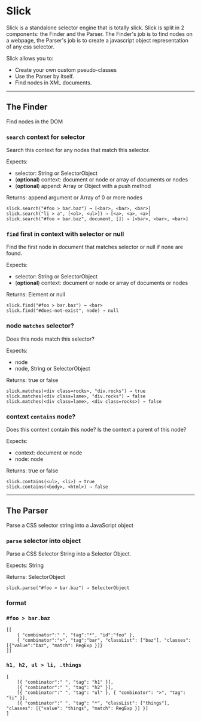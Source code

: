 # Slick

Slick is a standalone selector engine that is totally slick.
Slick is split in 2 components: the Finder and the Parser. The Finder's job is to find nodes on a webpage, the Parser's job is to create a javascript object representation of any css selector.

Slick allows you to:

 * Create your own custom pseudo-classes
 * Use the Parser by itself.
 * Find nodes in XML documents.

 ---






































<extoc></extoc>

## The Finder

Find nodes in the DOM

### `search` context for selector

Search this context for any nodes that match this selector.

Expects:
* selector: String or SelectorObject
* (**optional**) context: document or node or array of documents or nodes
* (**optional**) append: Array or Object with a push method

Returns: append argument or Array of 0 or more nodes

	slick.search("#foo > bar.baz") → [<bar>, <bar>, <bar>]
	slick.search("li > a", [<ol>, <ul>]) → [<a>, <a>, <a>]
	slick.search("#foo > bar.baz", document, []) → [<bar>, <bar>, <bar>]

### `find` first in context with selector or null

Find the first node in document that matches selector or null if none are found.

Expects:
* selector: String or SelectorObject
* (**optional**) context: document or node or array of documents or nodes

Returns: Element or null

	slick.find("#foo > bar.baz") → <bar>
	slick.find("#does-not-exist", node) → null

### node `matches` selector?

Does this node match this selector?

Expects:
* node
* node, String or SelectorObject

Returns: true or false

	slick.matches(<div class=rocks>, "div.rocks") → true
	slick.matches(<div class=lame>, "div.rocks") → false
	slick.matches(<div class=lame>, <div class=rocks>) → false

### context `contains` node?

Does this context contain this node? Is the context a parent of this node?

Expects:
* context: document or node
* node: node

Returns: true or false

	slick.contains(<ul>, <li>) → true
	slick.contains(<body>, <html>) → false

---

## The Parser

Parse a CSS selector string into a JavaScript object

### `parse` selector into object

Parse a CSS Selector String into a Selector Object.

Expects: String

Returns: SelectorObject

	slick.parse("#foo > bar.baz") → SelectorObject


### format

### `#foo > bar.baz`

	[[
		{ "combinator":" ", "tag":"*", "id":"foo" },
		{ "combinator":">", "tag":"bar", "classList": ["baz"], "classes": [{"value":"baz", "match": RegExp }]}
	]]

### `h1, h2, ul > li, .things`

	[
		[{ "combinator":" ", "tag": "h1" }],
		[{ "combinator":" ", "tag": "h2" }],
		[{ "combinator":" ", "tag": "ul" }, { "combinator": ">", "tag": "li" }],
		[{ "combinator":" ", "tag": "*", "classList": ["things"], "classes": [{"value": "things", "match": RegExp }] }]
	]
